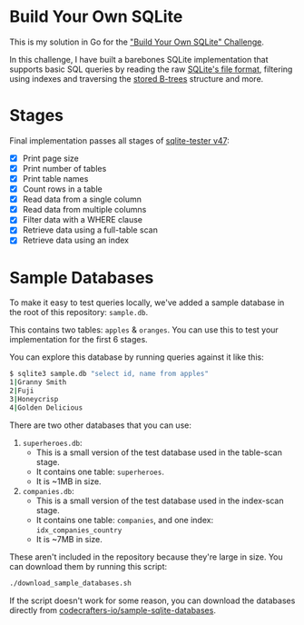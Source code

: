 # Build Your Own SQLite

This is my solution in Go for the
["Build Your Own SQLite" Challenge](https://codecrafters.io/challenges/sqlite).

In this challenge, I have built a barebones SQLite implementation that supports
basic SQL queries by reading the raw [SQLite's file format](https://www.sqlite.org/fileformat.html),
filtering using indexes and traversing the [stored B-trees](https://jvns.ca/blog/2014/10/02/how-does-sqlite-work-part-2-btrees/)
structure and more.

# Stages

Final implementation passes all stages of [sqlite-tester v47](https://github.com/codecrafters-io/sqlite-tester/releases/tag/v47):

- [x] Print page size
- [x] Print number of tables
- [x] Print table names
- [x] Count rows in a table
- [x] Read data from a single column
- [x] Read data from multiple columns
- [x] Filter data with a WHERE clause
- [x] Retrieve data using a full-table scan
- [x] Retrieve data using an index

# Sample Databases

To make it easy to test queries locally, we've added a sample database in the
root of this repository: `sample.db`.

This contains two tables: `apples` & `oranges`. You can use this to test your
implementation for the first 6 stages.

You can explore this database by running queries against it like this:

```sh
$ sqlite3 sample.db "select id, name from apples"
1|Granny Smith
2|Fuji
3|Honeycrisp
4|Golden Delicious
```

There are two other databases that you can use:

1. `superheroes.db`:
   - This is a small version of the test database used in the table-scan stage.
   - It contains one table: `superheroes`.
   - It is ~1MB in size.
1. `companies.db`:
   - This is a small version of the test database used in the index-scan stage.
   - It contains one table: `companies`, and one index: `idx_companies_country`
   - It is ~7MB in size.

These aren't included in the repository because they're large in size. You can
download them by running this script:

```sh
./download_sample_databases.sh
```

If the script doesn't work for some reason, you can download the databases
directly from
[codecrafters-io/sample-sqlite-databases](https://github.com/codecrafters-io/sample-sqlite-databases).
